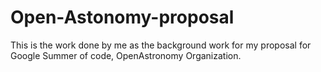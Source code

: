 # Open-Astonomy-proposal
This is the work done by me as the background work for my proposal for Google Summer of code, OpenAstronomy Organization.
